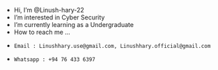 - Hi, I’m @Linush-hary-22
- I’m interested in Cyber Security
- I’m currently learning as a Undergraduate
- How to reach me ...
-     Email : Linushhary.use@gmail.com, Linushhary.official@gmail.com
-     Whatsapp : +94 76 433 6397

<!---
Linush-hary-22/Linush-hary-22 is a ✨ special ✨ repository because its `README.md` (this file) appears on your GitHub profile.
You can click the Preview link to take a look at your changes.
--->
